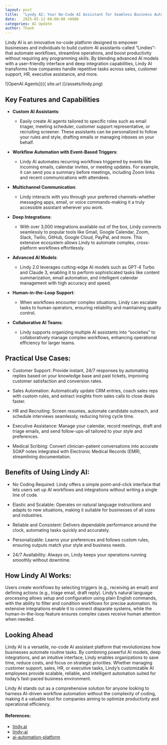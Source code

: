 ```yaml
---
layout: post
title:  "Lyndy AI: Your No-Code AI Assistant for Seamless Business Automation"
date:   2025-05-12 00:00:00 +0900
categories: AI Update
author: Thanh
---
```


Lindy AI is an innovative no-code platform designed to empower businesses and individuals to build custom AI assistants-called “Lindies”-that automate workflows, streamline operations, and boost productivity without requiring any programming skills. By blending advanced AI models with a user-friendly interface and deep integration capabilities, Lindy AI transforms how companies handle repetitive tasks across sales, customer support, HR, executive assistance, and more.

![OpenAI Agents]({{ site.url }}/assets/lindy.png)

## **Key Features and Capabilities**

- **Custom AI Assistants**: 

    - Easily create AI agents tailored to specific roles such as email triager, meeting scheduler, customer support representative, or recruiting screener. These assistants can be personalized to follow your rules and style, drafting emails or managing inboxes on your behalf.


- **Workflow Automation with Event-Based Triggers**: 

    - Lindy AI automates recurring workflows triggered by events like incoming emails, calendar invites, or meeting updates. For example, it can send you a summary before meetings, including Zoom links and recent communications with attendees.


- **Multichannel Communication**:

    - Lindy interacts with you through your preferred channels-whether messaging apps, email, or voice commands-making it a truly accessible assistant wherever you work.


- **Deep Integrations**:

    - With over 3,000 integrations available out of the box, Lindy connects seamlessly to popular tools like Gmail, Google Calendar, Zoom, Slack, Twilio, GitHub, Google Cloud, PayPal, and more. This extensive ecosystem allows Lindy to automate complex, cross-platform workflows effortlessly.


- **Advanced AI Models**:

    - Lindy 2.0 leverages cutting-edge AI models such as GPT-4 Turbo and Claude 3, enabling it to perform sophisticated tasks like content summarization, email automation, and intelligent calendar management with high accuracy and speed.


- **Human-in-the-Loop Support**:

    - When workflows encounter complex situations, Lindy can escalate tasks to human operators, ensuring reliability and maintaining quality control.
 

- **Collaborative AI Teams**:

    - Lindy supports organizing multiple AI assistants into “societies” to collaboratively manage complex workflows, enhancing operational efficiency for larger teams.


## **Practical Use Cases**:

- Customer Support: Provide instant, 24/7 responses by automating replies based on your knowledge base and past tickets, improving customer satisfaction and conversion rates.

- Sales Automation: Automatically update CRM entries, coach sales reps with custom rules, and extract insights from sales calls to close deals faster.

- HR and Recruiting: Screen resumes, automate candidate outreach, and schedule interviews seamlessly, reducing hiring cycle time.

- Executive Assistance: Manage your calendar, record meetings, draft and triage emails, and send follow-ups-all tailored to your style and preferences.

- Medical Scribing: Convert clinician-patient conversations into accurate SOAP notes integrated with Electronic Medical Records (EMR), streamlining documentation.


## **Benefits of Using Lindy AI**:

- No Coding Required: Lindy offers a simple point-and-click interface that lets users set up AI workflows and integrations without writing a single line of code.

- Elastic and Scalable: Operates on natural language instructions and adapts to new situations, making it suitable for businesses of all sizes and industries.

- Reliable and Consistent: Delivers dependable performance around the clock, automating tasks quickly and accurately.

- Personalizable: Learns your preferences and follows custom rules, ensuring outputs match your style and business needs.

- 24/7 Availability: Always on, Lindy keeps your operations running smoothly without downtime.

## **How Lindy AI Works**:

Users create workflows by selecting triggers (e.g., receiving an email) and defining actions (e.g., triage email, draft reply). Lindy’s natural language processing allows setup and configuration using plain English commands, with the ability to filter and condition workflows for precise automation. Its extensive integrations enable it to connect disparate systems, while the human-in-the-loop feature ensures complex cases receive human attention when needed.


## **Looking Ahead**


Lindy AI is a versatile, no-code AI assistant platform that revolutionizes how businesses automate routine tasks. By combining powerful AI models, deep integrations, and an intuitive interface, Lindy enables organizations to save time, reduce costs, and focus on strategic priorities. Whether managing customer support, sales, HR, or executive tasks, Lindy’s customizable AI employees provide scalable, reliable, and intelligent automation suited for today’s fast-paced business environment.

Lindy AI stands out as a comprehensive solution for anyone looking to harness AI-driven workflow automation without the complexity of coding, making it a valuable tool for companies aiming to optimize productivity and operational efficiency.



#### References:
- [lindy.ai](https://www.lindy.ai/)
- [lindy-ai](https://aiparabellum.com/lindy-ai/)
- [ai-automation-platform](https://www.geeky-gadgets.com/ai-automation-platform/)
